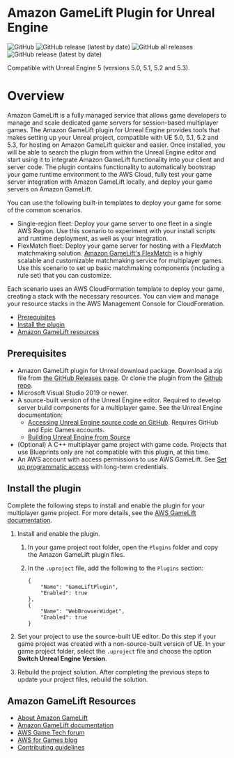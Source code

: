 # Amazon GameLift Plugin for Unreal Engine

![GitHub](https://img.shields.io/github/license/aws/amazon-gamelift-plugin-unreal)
![GitHub release (latest by date)](https://img.shields.io/github/v/release/aws/amazon-gamelift-plugin-unreal)
![GitHub all releases](https://img.shields.io/github/downloads/aws/amazon-gamelift-plugin-unreal/total)
![GitHub release (latest by date)](https://img.shields.io/github/downloads/aws/amazon-gamelift-plugin-unreal/latest/total)

Compatible with Unreal Engine 5 (versions 5.0, 5.1, 5.2 and 5.3).

# Overview

Amazon GameLift is a fully managed service that allows game developers to manage and scale dedicated game servers for session-based multiplayer games. The Amazon GameLift plugin for Unreal Engine provides tools that makes setting up your Unreal project, compatible with UE 5.0, 5.1, 5.2 and 5.3, for hosting on Amazon GameLift quicker and easier. Once installed, you will be able to search the plugin from within the Unreal Engine editor and start using it to integrate Amazon GameLift functionality into your client and server code. The plugin contains functionality to automatically bootstrap your game runtime environment to the AWS Cloud, fully test your game server integration with Amazon GameLift locally, and deploy your game servers on Amazon GameLift. 

You can use the following built-in templates to deploy your game for some of the common scenarios. 
* Single-region fleet: Deploy your game server to one fleet in a single AWS Region. Use this scenario to experiment with your install scripts and runtime deployment, as well as your integration.
* FlexMatch fleet: Deploy your game server for hosting with a FlexMatch matchmaking solution. [Amazon GameLift's FlexMatch](https://docs.aws.amazon.com/gamelift/latest/flexmatchguide/match-intro.html) is a highly scalable and customizable matchmaking service for multiplayer games. Use this scenario to set up basic matchmaking components (including a rule set) that you can customize.

Each scenario uses an AWS CloudFormation template to  deploy your game, creating a stack with the necessary resources. You can view and manage your resource stacks in the AWS Management Console for CloudFormation. 

- [Prerequisites](#prerequisites)
- [Install the plugin](#install-the-plugin)
- [Amazon GameLift resources](#amazon-gamelift-resources)

## Prerequisites

* Amazon GameLift plugin for Unreal download package. Download a zip file from [the GitHub Releases page](https://github.com/aws/amazon-gamelift-plugin-unreal/releases). Or clone the plugin from the [Github repo](https://github.com/aws/amazon-gamelift-plugin-unreal).
* Microsoft Visual Studio 2019 or newer.
* A source-built version of the Unreal Engine editor. Required to develop server build components for a multiplayer game. See the Unreal Engine documentation: 
    * [Accessing Unreal Engine source code on GitHub](https://www.unrealengine.com/ue-on-github). Requires  GitHub and Epic Games accounts.
    * [Building Unreal Engine from Source](https://docs.unrealengine.com/5.3/en-US/building-unreal-engine-from-source/) 
* (Optional) A C++ multiplayer game project with game code. Projects that use Blueprints only are not compatible with this plugin, at this time.
* An AWS account with access permissions to use AWS GameLift. See [Set up programmatic access](https://docs.aws.amazon.com/gamelift/latest/developerguide/setting-up-aws-login.html) with long-term credentials.

## Install the plugin

Complete the following steps to install and enable the plugin for your multiplayer game project. For more details, see the [AWS GameLift documentation](https://docs.aws.amazon.com/gamelift/latest/developerguide/unreal-plugin.html).

1. Install and enable the plugin.
    1. In your game project root folder, open the `Plugins` folder and copy the Amazon GameLift plugin files.
    1. In the `.uproject` file, add the following to the `Plugins` section: 
        
        ```
        {
            "Name": "GameLiftPlugin",
            "Enabled": true
        },
        {
            "Name": "WebBrowserWidget",
            "Enabled": true
        }
        ```
1. Set your project to use the source-built UE editor. Do this step if your game project was created with a non-source-built version of UE. In your game project folder, select the `.uproject` file and choose the option **Switch Unreal Engine Version**.

1. Rebuild the project solution. After completing the previous steps to update your project files, rebuild the solution. 

## Amazon GameLift Resources 

* [About Amazon GameLift](https://aws.amazon.com/gamelift/)
* [Amazon GameLift documentation](https://docs.aws.amazon.com/gamelift/)
* [AWS Game Tech forum](https://repost.aws/topics/TAo6ggvxz6QQizjo9YIMD35A/game-tech/c/amazon-gamelift)
* [AWS for Games blog](https://aws.amazon.com/blogs/gametech/)
* [Contributing guidelines](CONTRIBUTING.md)
